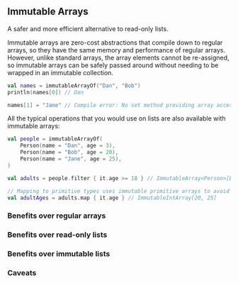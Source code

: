 ## Immutable Arrays

A safer and more efficient alternative to read-only lists.

Immutable arrays are zero-cost abstractions that compile down to regular arrays, so they have the same memory and
performance of regular arrays. However, unlike standard arrays, the
array elements cannot be re-assigned, so immutable arrays can be safely passed around without needing to be wrapped
in an immutable collection.

```kotlin
val names = immutableArrayOf("Dan", "Bob")
println(names[0]) // Dan

names[1] = "Jane" // Compile error: No set method providing array access
```

All the typical operations that you would use on lists are also available with immutable arrays:

```kotlin
val people = immutableArrayOf(
    Person(name = "Dan", age = 3),
    Person(name = "Bob", age = 20),
    Person(name = "Jane", age = 25),
)

val adults = people.filter { it.age >= 18 } // ImmutableArray<Person>[Bob, Jane]

// Mapping to primitive types uses immutable primitive arrays to avoid auto-boxing so it's much more efficient than lists
val adultAges = adults.map { it.age } // ImmutableIntArray[20, 25]
```

### Benefits over regular arrays

### Benefits over read-only lists

### Benefits over immutable lists

### Caveats
